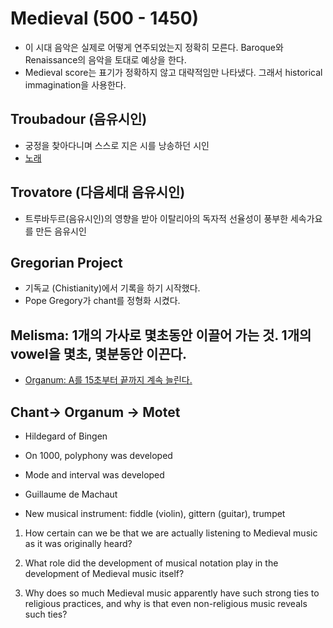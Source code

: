 # Medieval (500 - 1450)
- 이 시대 음악은 실제로 어떻게 연주되었는지 정확히 모른다. Baroque와 Renaissance의 음악을 토대로 예상을 한다.
- Medieval score는 표기가 정확하지 않고 대략적임만 나타냈다. 그래서 historical immagination을 사용한다.

## Troubadour (음유시인)
- 궁정을 찾아다니며 스스로 지은 시를 낭송하던 시인
- [노래](https://youtu.be/X1eBZnfHHmo)

## Trovatore (다음세대 음유시인)
- 트루바두르(음유시인)의 영향을 받아 이탈리아의 독자적 선율성이 풍부한 세속가요를 만든 음유시인

## Gregorian Project
- 기독교 (Chistianity)에서 기록을 하기 시작했다.
- Pope Gregory가 chant를 정형화 시켰다.

## Melisma: 1개의 가사로 몇초동안 이끌어 가는 것. 1개의 vowel을 몇초, 몇분동안 이끈다.
- [Organum: A를 15초부터 끝까지 계속 늘린다.](https://youtu.be/6lxDrIn14l4)

## Chant-> Organum -> Motet


- Hildegard of Bingen
- On 1000, polyphony was developed
- Mode and interval was developed

- Guillaume de Machaut
- New musical instrument: fiddle (violin), gittern (guitar), trumpet

1. How certain can we be that we are actually listening to Medieval music as it was originally heard?


2. What role did the development of musical notation play in the development of Medieval music itself?

3. Why does so much Medieval music apparently have such strong ties to religious practices, and why is that even non-religious music reveals such ties?

